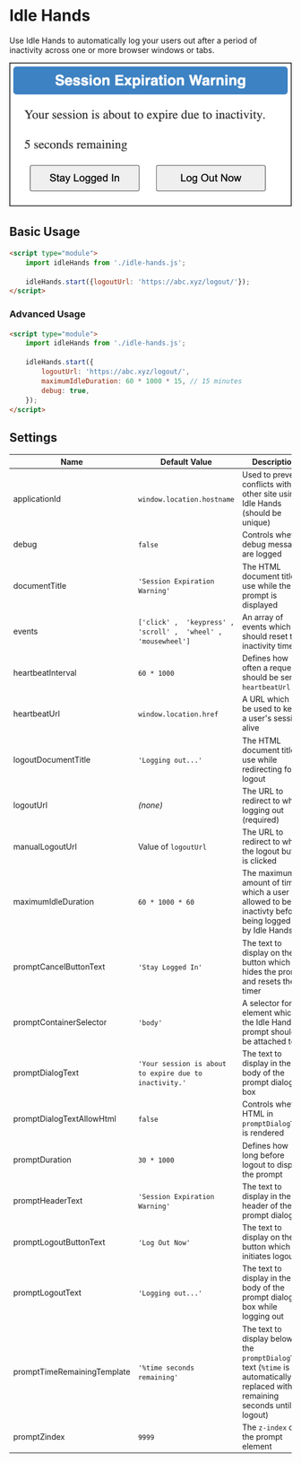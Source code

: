# Idle Hands

Use Idle Hands to automatically log your users out after a period of inactivity
across one or more browser windows or tabs.

![Idle Hands dialog](preview.png)

## Basic Usage

```html
<script type="module">
    import idleHands from './idle-hands.js';

    idleHands.start({logoutUrl: 'https://abc.xyz/logout/'});
</script>
```

### Advanced Usage

```html
<script type="module">
    import idleHands from './idle-hands.js';

    idleHands.start({
        logoutUrl: 'https://abc.xyz/logout/',
        maximumIdleDuration: 60 * 1000 * 15, // 15 minutes
        debug: true,
    });
</script>
```

## Settings

| Name                        | Default Value                                                    | Description                                                                                                                       |
|-----------------------------|------------------------------------------------------------------|-----------------------------------------------------------------------------------------------------------------------------------|
| applicationId               | `window.location.hostname`                                       | Used to prevent conflicts with other site using Idle Hands (should be unique)                                                     |
| debug                       | `false`                                                          | Controls whether debug messages are logged                                                                                        |
| documentTitle               | `'Session Expiration Warning'`                                   | The HTML document title to use while the prompt is displayed                                                                      |
| events                      | `['click' ,  'keypress' ,  'scroll' ,  'wheel' ,  'mousewheel']` | An array of events which should reset the inactivity timer                                                                        |
| heartbeatInterval           | `60 * 1000`                                                      | Defines how often a request should be sent to `heartbeatUrl`                                                                      |
| heartbeatUrl                | `window.location.href`                                           | A URL which can be used to keep a user's session alive                                                                            |
| logoutDocumentTitle         | `'Logging out...'`                                               | The HTML document title to use while redirecting for logout                                                                       |
| logoutUrl                   | *(none)*                                                         | The URL to redirect to when logging out (required)                                                                                |
| manualLogoutUrl             | Value of `logoutUrl`                                             | The URL to redirect to when the logout button is clicked                                                                          |
| maximumIdleDuration         | `60 * 1000 * 60`                                                 | The maximum amount of time which a user is allowed to be inactivty before being logged out by Idle Hands                          |
| promptCancelButtonText      | `'Stay Logged In'`                                               | The text to display on the button which hides the prompt and resets the timer                                                     |
| promptContainerSelector     | `'body'`                                                         | A selector for the element which the Idle Hands prompt should be attached to                                                      |
| promptDialogText            | `'Your session is about to expire due to inactivity.'`           | The text to display in the body of the prompt dialog box                                                                          |
| promptDialogTextAllowHtml   | `false`                                                          | Controls whether HTML in `promptDialogText` is rendered                                                                           |
| promptDuration              | `30 * 1000`                                                      | Defines how long before logout to display the prompt                                                                              |
| promptHeaderText            | `'Session Expiration Warning'`                                   | The text to display in the header of the prompt dialog                                                                            |
| promptLogoutButtonText      | `'Log Out Now'`                                                  | The text to display on the button which initiates logout                                                                          |
| promptLogoutText            | `'Logging out...'`                                               | The text to display in the body of the prompt dialog box while logging out                                                        |
| promptTimeRemainingTemplate | `'%time seconds remaining'`                                      | The text to display below the `promptDialogText` text (`%time` is automatically replaced with the remaining seconds until logout) |
| promptZindex                | `9999`                                                           | The `z-index` of the prompt element                                                                                               |
